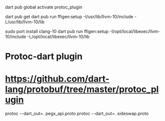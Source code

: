 dart pub global activate protoc_plugin

dart pub get
dart pub run ffigen:setup -I/usr/lib/llvm-10/include -L/usr/lib/llvm-10/lib

sudo port install clang-10
dart pub run ffigen:setup -I/opt/local/libexec/llvm-10/include -L/opt/local/libexec/llvm-10/lib

# Protoc-dart plugin

# https://github.com/dart-lang/protobuf/tree/master/protoc_plugin

protoc --dart_out=. pegx_api.proto
protoc --dart_out=. sideswap.proto
